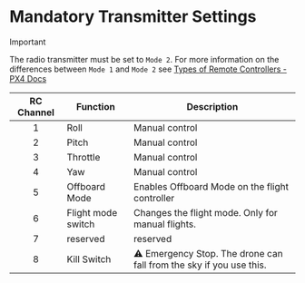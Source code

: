 # Mandatory Transmitter Settings

> [!IMPORTANT]
> The radio transmitter must be set to `Mode 2`. For more information on the differences between `Mode 1` and `Mode 2` see [Types of Remote Controllers - PX4 Docs](https://docs.px4.io/main/en/getting_started/rc_transmitter_receiver.html#types-of-remote-controllers)

| RC Channel | Function           | Description                                                        |
|:----------:|--------------------|--------------------------------------------------------------------|
| 1          | Roll               | Manual control                                                     |
| 2          | Pitch              | Manual control                                                     |
| 3          | Throttle           | Manual control                                                     |
| 4          | Yaw                | Manual control                                                     |
| 5          | Offboard Mode      | Enables Offboard Mode on the flight controller                     |
| 6          | Flight mode switch | Changes the flight mode. Only for manual flights.                  |
| 7          | reserved           | reserved                                                           |
| 8          | Kill Switch        | ⚠️ Emergency Stop. The drone can fall from the sky if you use this. |

